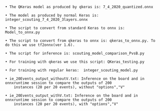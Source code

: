 	• The QKeras model as produced by qkeras is: 7_4_2020_quantized.onnx 

	• The model as produced by normal Keras is: integer_scouting_7_4_2020_3layers.onnx

	• The script to convert from standard Keras to onnx is: Model_to_onnx.py
	
	• The script to convert from qkeras to onnx is: qkeras_to_onnx.py. To do this we use tf2onnx(ver 1.6). 

	• The script for inference is: scouting_model_comparison_PvsB.py

	• For training with qkeras we use this script: QKeras_testing.py

	• For training with regular keras:  integer_scouting_model.py
	
	• ie_20Events_output_withoutV.txt: Inference on the board and in onnxruntime session to compare the outputs of 200 
		instances (20 per 20 events), without "options","V"
	
	• ie_20Events_output_withV.txt: Inference on the board and in onnxruntime session to compare the outputs of 200 
		instances (20 per 20 events), with "options","V"
	
	
